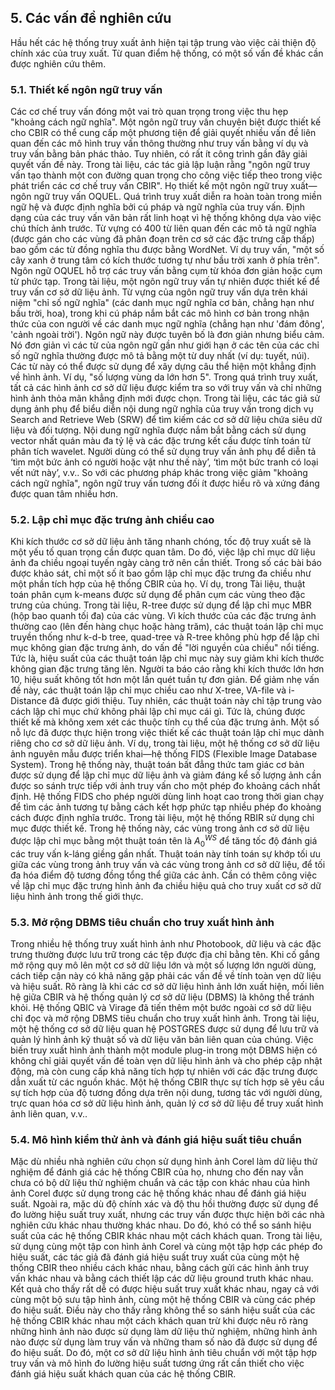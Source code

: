 ## 5. Các vấn đề nghiên cứu
Hầu hết các hệ thống truy xuất ảnh hiện tại tập trung vào việc cải thiện độ chính xác của truy xuất. Từ quan điểm hệ thống, có một số vấn đề khác cần được nghiên cứu thêm.

### 5.1. Thiết kế ngôn ngữ truy vấn 
Các cơ chế truy vấn đóng một vai trò quan trọng trong việc thu hẹp "khoảng cách ngữ nghĩa". Một ngôn ngữ truy vấn chuyên biệt được thiết kế cho CBIR có thể cung cấp một phương tiện để giải quyết nhiều vấn đề liên quan đến các mô hình truy vấn thông thường như truy vấn bằng ví dụ và truy vấn bằng bản phác thảo. Tuy nhiên, có rất ít công trình gần đây giải quyết vấn đề này. Trong tài liệu, các tác giả lập luận rằng "ngôn ngữ truy vấn tạo thành một con đường quan trọng cho công việc tiếp theo trong việc phát triển các cơ chế truy vấn CBIR". Họ thiết kế một ngôn ngữ truy xuất—ngôn ngữ truy vấn OQUEL. Quá trình truy xuất diễn ra hoàn toàn trong miền ngữ hệ và được định nghĩa bởi cú pháp và ngữ nghĩa của truy vấn. Định dạng của các truy vấn văn bản rất linh hoạt vì hệ thống không dựa vào việc chú thích ảnh trước. Từ vựng có 400 từ liên quan đến các mô tả ngữ nghĩa (được gán cho các vùng đã phân đoạn trên cơ sở các đặc trưng cấp thấp) bao gồm các từ đồng nghĩa thu được bằng WordNet. Ví dụ truy vấn, "một số cây xanh ở trung tâm có kích thước tương tự như bầu trời xanh ở phía trên". Ngôn ngữ OQUEL hỗ trợ các truy vấn bằng cụm từ khóa đơn giản hoặc cụm từ phức tạp.
Trong tài liệu, một ngôn ngữ truy vấn tự nhiên được thiết kế để truy vấn cơ sở dữ liệu ảnh. Từ vựng của ngôn ngữ truy vấn dựa trên khái niệm "chỉ số ngữ nghĩa" (các danh mục ngữ nghĩa cơ bản, chẳng hạn như bầu trời, hoa), trong khi cú pháp nắm bắt các mô hình cơ bản trong nhận thức của con người về các danh mục ngữ nghĩa (chẳng hạn như 'đám đông', 'cảnh ngoài trời'). Ngôn ngữ này được tuyên bố là đơn giản nhưng biểu cảm. Nó đơn giản vì các từ của ngôn ngữ gần như giới hạn ở các tên của các chỉ số ngữ nghĩa thường được mô tả bằng một từ duy nhất (ví dụ: tuyết, núi). Các từ này có thể được sử dụng để xây dựng câu thể hiện một khẳng định về hình ảnh. Ví dụ, "số lượng vùng da lớn hơn 5". Trong quá trình truy xuất, tất cả các hình ảnh cơ sở dữ liệu được kiểm tra so với truy vấn và chỉ những hình ảnh thỏa mãn khẳng định mới được chọn.
Trong tài liệu, các tác giả sử dụng ảnh phụ để biểu diễn nội dung ngữ nghĩa của truy vấn trong dịch vụ Search and Retrieve Web (SRW) để tìm kiếm các cơ sở dữ liệu chứa siêu dữ liệu và đối tượng. Nội dung ngữ nghĩa được nắm bắt bằng cách sử dụng vector nhất quán màu đa tỷ lệ và các đặc trưng kết cấu được tính toán từ phân tích wavelet. Người dùng có thể sử dụng truy vấn ảnh phụ để diễn tả ‘tìm một bức ảnh có người hoặc vật như thế này’, ‘tìm một bức tranh có loại vết nứt này’, v.v.. So với các phương pháp khác trong việc giảm "khoảng cách ngữ nghĩa", ngôn ngữ truy vấn tương đối ít được hiểu rõ và xứng đáng được quan tâm nhiều hơn.

### 5.2. Lập chỉ mục đặc trưng ảnh chiều cao
Khi kích thước cơ sở dữ liệu ảnh tăng nhanh chóng, tốc độ truy xuất sẽ là một yếu tố quan trọng cần được quan tâm. Do đó, việc lập chỉ mục dữ liệu ảnh đa chiều ngoại tuyến ngày càng trở nên cần thiết. Trong số các bài báo được khảo sát, chỉ một số ít bao gồm lập chỉ mục đặc trưng đa chiều như một phần tích hợp của hệ thống CBIR của họ. Ví dụ, trong Tài liệu, thuật toán phân cụm k-means được sử dụng để phân cụm các vùng theo đặc trưng của chúng. Trong tài liệu, R-tree được sử dụng để lập chỉ mục MBR (hộp bao quanh tối đa) của các vùng.
Vì kích thước của các đặc trưng ảnh thường cao (lên đến hàng chục hoặc hàng trăm), các thuật toán lập chỉ mục truyền thống như k-d-b tree, quad-tree và R-tree không phù hợp để lập chỉ mục không gian đặc trưng ảnh, do vấn đề "lời nguyền của chiều" nổi tiếng. Tức là, hiệu suất của các thuật toán lập chỉ mục này suy giảm khi kích thước không gian đặc trưng tăng lên. Người ta báo cáo rằng khi kích thước lớn hơn 10, hiệu suất không tốt hơn một lần quét tuần tự đơn giản. Để giảm nhẹ vấn đề này, các thuật toán lập chỉ mục chiều cao như X-tree, VA-file và i-Distance đã được giới thiệu. Tuy nhiên, các thuật toán này chỉ tập trung vào cách lập chỉ mục chứ không phải lập chỉ mục cái gì. Tức là, chúng được thiết kế mà không xem xét các thuộc tính cụ thể của đặc trưng ảnh.
Một số nỗ lực đã được thực hiện trong việc thiết kế các thuật toán lập chỉ mục dành riêng cho cơ sở dữ liệu ảnh. Ví dụ, trong tài liệu, một hệ thống cơ sở dữ liệu ảnh nguyên mẫu được triển khai—hệ thống FIDS (Flexible Image Database System). Trong hệ thống này, thuật toán bất đẳng thức tam giác cơ bản được sử dụng để lập chỉ mục dữ liệu ảnh và giảm đáng kể số lượng ảnh cần được so sánh trực tiếp với ảnh truy vấn cho một phép đo khoảng cách nhất định. Hệ thống FIDS cho phép người dùng linh hoạt cao trong thời gian chạy để tìm các ảnh tương tự bằng cách kết hợp phức tạp nhiều phép đo khoảng cách được định nghĩa trước. Trong tài liệu, một hệ thống RBIR sử dụng chỉ mục được thiết kế. Trong hệ thống này, các vùng trong ảnh cơ sở dữ liệu được lập chỉ mục bằng một thuật toán tên là $A_0^{WS}$ để tăng tốc độ đánh giá các truy vấn k-láng giềng gần nhất. Thuật toán này tính toán sự khớp tối ưu giữa các vùng trong ảnh truy vấn và các vùng trong ảnh cơ sở dữ liệu, để tối đa hóa điểm độ tương đồng tổng thể giữa các ảnh. Cần có thêm công việc về lập chỉ mục đặc trưng hình ảnh đa chiều hiệu quả cho truy xuất cơ sở dữ liệu hình ảnh trong thế giới thực.

### 5.3. Mở rộng DBMS tiêu chuẩn cho truy xuất hình ảnh 
Trong nhiều hệ thống truy xuất hình ảnh như Photobook, dữ liệu và các đặc trưng thường được lưu trữ trong các tệp được địa chỉ bằng tên. Khi cố gắng mở rộng quy mô lên một cơ sở dữ liệu lớn và một số lượng lớn người dùng, cách tiếp cận này có khả năng gặp phải các vấn đề về tính toàn vẹn dữ liệu và hiệu suất. Rõ ràng là khi các cơ sở dữ liệu hình ảnh lớn xuất hiện, mối liên hệ giữa CBIR và hệ thống quản lý cơ sở dữ liệu (DBMS) là không thể tránh khỏi.
Hệ thống QBIC và Virage đã tiến thêm một bước ngoài cơ sở dữ liệu chỉ đọc và mở rộng DBMS tiêu chuẩn cho truy xuất hình ảnh. Trong tài liệu, một hệ thống cơ sở dữ liệu quan hệ POSTGRES được sử dụng để lưu trữ và quản lý hình ảnh kỹ thuật số và dữ liệu văn bản liên quan của chúng. Việc biến truy xuất hình ảnh thành một module plug-in trong một DBMS hiện có không chỉ giải quyết vấn đề toàn vẹn dữ liệu hình ảnh và cho phép cập nhật động, mà còn cung cấp khả năng tích hợp tự nhiên với các đặc trưng được dẫn xuất từ các nguồn khác. Một hệ thống CBIR thực sự tích hợp sẽ yêu cầu sự tích hợp của độ tương đồng dựa trên nội dung, tương tác với người dùng, trực quan hóa cơ sở dữ liệu hình ảnh, quản lý cơ sở dữ liệu để truy xuất hình ảnh liên quan, v.v..

### 5.4. Mô hình kiểm thử ảnh và đánh giá hiệu suất tiêu chuẩn

Mặc dù nhiều nhà nghiên cứu chọn sử dụng hình ảnh Corel làm dữ liệu thử nghiệm để đánh giá các hệ thống CBIR của họ, nhưng cho đến nay vẫn chưa có bộ dữ liệu thử nghiệm chuẩn và các tập con khác nhau của hình ảnh Corel được sử dụng trong các hệ thống khác nhau để đánh giá hiệu suất. Ngoài ra, mặc dù độ chính xác và độ thu hồi thường được sử dụng để đo lường hiệu suất truy xuất, nhưng các truy vấn được thực hiện bởi các nhà nghiên cứu khác nhau thường khác nhau. Do đó, khó có thể so sánh hiệu suất của các hệ thống CBIR khác nhau một cách khách quan.
Trong tài liệu, sử dụng cùng một tập con hình ảnh Corel và cùng một tập hợp các phép đo hiệu suất, các tác giả đã đánh giá hiệu suất truy xuất của cùng một hệ thống CBIR theo nhiều cách khác nhau, bằng cách gửi các hình ảnh truy vấn khác nhau và bằng cách thiết lập các dữ liệu ground truth khác nhau. Kết quả cho thấy rất dễ có được hiệu suất truy xuất khác nhau, ngay cả với cùng một bộ sưu tập hình ảnh, cùng một hệ thống CBIR và cùng các phép đo hiệu suất. Điều này cho thấy rằng không thể so sánh hiệu suất của các hệ thống CBIR khác nhau một cách khách quan trừ khi được nêu rõ ràng những hình ảnh nào được sử dụng làm dữ liệu thử nghiệm, những hình ảnh nào được sử dụng làm truy vấn và những tham số nào đã được sử dụng để đo hiệu suất.
Do đó, một cơ sở dữ liệu hình ảnh tiêu chuẩn với một tập hợp truy vấn và mô hình đo lường hiệu suất tương ứng rất cần thiết cho việc đánh giá hiệu suất khách quan của các hệ thống CBIR.